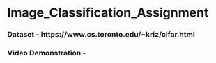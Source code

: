 # Image_Classification_Assignment
<h3 align="left"> Dataset - 
https://www.cs.toronto.edu/~kriz/cifar.html</h3>
<h3 align="left"> Video Demonstration -
</h3>
